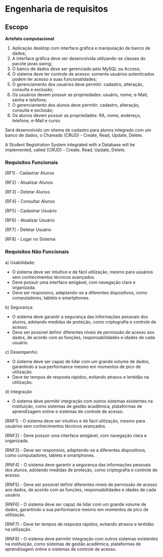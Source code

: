 # Engenharia de requisitos

## Escopo

**Artefato computacional**

1. Aplicação desktop com interface gráfica e manipulação de banco de dados;
2. A interface gráfica deve ser desenvolvida utilizando-se classes do pacote
javax.swing;
3. O banco de dados deve ser gerenciado pelo MySQL ou Access;
4. O sistema deve ter controle de acesso: somente usuários autenticados podem ter
acesso a suas funcionalidades;
5. O gerenciamento dos usuários deve permitir: cadastro, alteração, consulta e
exclusão;
6. Os usuários devem possuir as propriedades: usuário, nome; e-Mail; senha e
telefone;
7. O gerenciamento dos alunos deve permitir: cadastro, alteração, consulta e
exclusão;
8. Os alunos devem possuir as propriedades: RA, nome, endereço, telefone, e-Mail e
curso.

Será desenvolvido um sitema de cadastro para alunos integrado com um banco de dados, o Chamado (CRUD) - Create, Read, Update, Delete.

A Student Registration System integrated with a Database will be implemented, called (CRUD) - Create, Read, Update, Delete.

### Requisitos Funcionais

[RF1] - Cadastrar Alunos 

[RF2] - Atualizar Alunos

[RF3] - Deletar Alunos

[RF4] - Consultar Alunos

[RF5] - Cadastrar Usuário

[RF6] - Atualizar Usuário 

[RF7] - Deletar Usuário

[RF8] - Logar no Sistema

### Requisitos Não Funcionais

a) Usabilidade: 
- O sistema deve ser intuitivo e de fácil utilização, mesmo para usuários sem conhecimentos técnicos avançados. 
- Deve possuir uma interface amigável, com navegação clara e organizada. 
- Deve ser responsivo, adaptando-se a diferentes dispositivos, como computadores, tablets e smartphones. 

b) Segurança: 
- O sistema deve garantir a segurança das informações pessoais dos alunos, adotando medidas de proteção, como criptografia e controle de acesso. 
- Deve ser possível definir diferentes níveis de permissão de acesso aos dados, de acordo com as funções, responsabilidades e idades de cada usuário. 

c)  Desempenho: 
- O sistema deve ser capaz de lidar com um grande volume de dados, garantindo a sua performance mesmo em momentos de pico de utilização. 
- Deve ter tempos de resposta rápidos, evitando atrasos e lentidão na utilização. 

d)  Integração 
- O sistema deve permitir integração com outros sistemas existentes na instituição, como sistemas de gestão acadêmica, plataformas de aprendizagem online e sistemas de controle de acesso. 

 

[RNF1] - O sistema deve ser intuitivo e de fácil utilização, mesmo para usuários sem conhecimentos técnicos avançados. 

[RNF2] - Deve possuir uma interface amigável, com navegação clara e organizada. 

[RNF3] - Deve ser responsivo, adaptando-se a diferentes dispositivos, como computadores, tablets e smartphones. 

[RNF4] - O sistema deve garantir a segurança das informações pessoais dos alunos, adotando medidas de proteção, como criptografia e controle de acesso. 

[RNF5] - Deve ser possível definir diferentes níveis de permissão de acesso aos dados, de acordo com as funções, responsabilidades e idades de cada usuário.

[RNF6] - O sistema deve ser capaz de lidar com um grande volume de dados, garantindo a sua performance mesmo em momentos de pico de utilização.  

[RNF7] - Deve ter tempos de resposta rápidos, evitando atrasos e lentidão na utilização.

[RNF8] - O sistema deve permitir integração com outros sistemas existentes na instituição, como sistemas de gestão acadêmica, plataformas de aprendizagem online e sistemas de controle de acesso.
